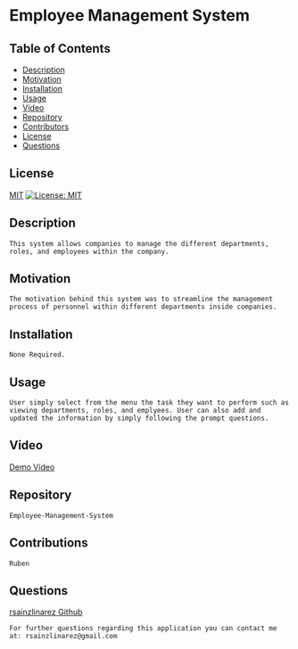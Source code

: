 # Employee Management System
  ## Table of Contents
  - [Description](#Description)
  - [Motivation](#Motivation)
  - [Installation](#Installation)
  - [Usage](#Usage)
  - [Video](#Video)
  - [Repository](#Repository)
  - [Contributors](#Contributors)
  - [License](#License)
  - [Questions](#Questions)

  ## License

  [MIT](https://opensource.org/licenses/MIT)
 [![License: MIT](https://img.shields.io/badge/License-MIT-yellow.svg)](https://opensource.org/licenses/MIT)
 

  ## Description
    This system allows companies to manage the different departments, roles, and employees within the company.

  ## Motivation
    The motivation behind this system was to streamline the management process of personnel within different departments inside companies.

  ## Installation
    None Required.

  ## Usage
    User simply select from the menu the task they want to perform such as viewing departments, roles, and emplyees. User can also add and updated the information by simply following the prompt questions.

  ## Video 
   [Demo Video](https://drive.google.com/drive/folders/17w0bxACO9XH4lnYym0ktBnk5TesSS7ZX)

  ## Repository
    Employee-Management-System

  ## Contributions
    Ruben

  ## Questions
  [rsainzlinarez Github](https://github.com/rsainzlinarez/README-Generator)

    For further questions regarding this application you can contact me at: rsainzlinarez@gmail.com

